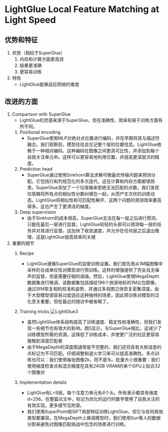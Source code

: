 # LightGlue Local Feature Matching at Light Speed

## 优势和特征
1. 优势（相较于SuperGlue）
    1. 内存和计算方面更高效
    1. 结果更准确
    1. 更容易训练
1. 特性
    - LightGlue能够适应网络的难度

## 改进的方面
1. Comparison with SuperGlue
    - LightGlue的灵感来源于SuperGlue，但在准确性、效率和易于训练方面有所不同。
    1. Positional encoding
        - SuperGlue使用MLP对绝对点位置进行编码，并在早期将其与描述符融合。我们观察到，模型往往会忘记整个层的位置信息。LightGlue依赖于一种相对编码，这种编码在图像之间更具可比性，并添加到每个自我关注单元中。这样可以更容易地利用位置，并提高更深层次的精度。
    1. Prediction head
        - SuperGlue通过使用Sinkhorn算法求解可微最优传输问题来预测分配。它包括行和列规范化的多次迭代，这在计算和内存方面都很昂贵。SuperGlue添加了一个垃圾箱来拒绝无法匹配的点数。我们发现垃圾箱将所有点的相似性分数纠缠在一起，从而产生次优的训练动态。LightGlue将相似性和可匹配性解开，这两个问题的预测效率要高得多。这也产生了更清洁的梯度。
    1. Deep supervision
        - 由于Sinkhorn的成本很高，SuperGlue无法在每一层之后进行预测，只能在最后一层进行监督。LightGlue较轻的头部可以预测每一层的任务并对其进行监督。这加快了收敛速度，并允许在任何层之后退出推理，这是LightGlue提高效率的关键
1. 重要的细节
    1. Recipe
        - LightGlue遵循SuperGlue的监督训练设置。我们首先用从1M幅图像中采样的合成单应性对模型进行预训练。这样的增强提供了完全且无噪声的监督，但是需要仔细的调谐。然后，LightGlue使用MegaDepth数据集进行微调，该数据集包括描绘196个旅游地标的1M众包图像，通过SfM恢复相机校准和姿势，并通过多视图立体恢复密集深度。由于大型模型很容易过度适应这种独特的场景，因此预训练对模型的泛化至关重要，但在最近的随访中被省略了。

    1. Training tricks
        ![LightGlue3](../pictures/LightGlue5.png)
        - 虽然LightGlue体系结构提高了训练速度、稳定性和准确性，但我们发现一些细节也有很大的影响。图5显示，与SuperGlue相比，这减少了训练模型所需的资源。这降低了训练成本，并使更广泛的社区更容易接触到深度匹配者
        - 由于MegaDepth的深度图通常是不完整的，我们还将具有大核误差的点标记为不可匹配。仔细调整和退火学习率可以提高准确性。多点训练也可以：我们使用每张图像2k，而不是1k。批量大小很重要：我们使用梯度检查点和混合精度在具有24GB VRAM的单个GPU上拟合32个图像对
    1. Implementation details
        - LighGlue有L=9层。每个注意力单元有4个头。所有表示都具有维度d=256。在整篇论文中，标记为优化的运行时数字使用了自我关注的有效实现。更多细节见附录。
        - 我们使用SuperPoint和SIFT局部特征训练LightGlue，但它与任何其他类型都兼容。在MegaDepth上微调模型时，我们使用Sun等人的数据分割来避免对图像匹配挑战中包含的场景进行训练。
